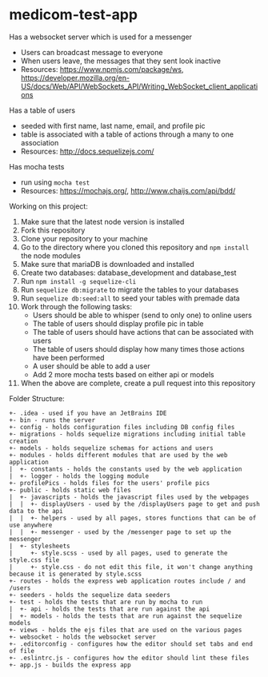 # medicom-test-app

Has a websocket server which is used for a messenger
* Users can broadcast message to everyone
* When users leave, the messages that they sent look inactive
* Resources: https://www.npmjs.com/package/ws, https://developer.mozilla.org/en-US/docs/Web/API/WebSockets_API/Writing_WebSocket_client_applications

Has a table of users
* seeded with first name, last name, email, and profile pic
* table is associated with a table of actions through a many to one association
* Resources: http://docs.sequelizejs.com/

Has mocha tests
* run using ```mocha test```
* Resources: https://mochajs.org/, http://www.chaijs.com/api/bdd/

Working on this project:
1. Make sure that the latest node version is installed
2. Fork this repository
3. Clone your repository to your machine
4. Go to the directory where you cloned this repository and ```npm install``` the node modules
5. Make sure that mariaDB is downloaded and installed
6. Create two databases: database_development and database_test
7. Run ```npm install -g sequelize-cli```
8. Run ```sequelize db:migrate``` to migrate the tables to your databases
9. Run ```sequelize db:seed:all``` to seed your tables with premade data
10. Work through the following tasks:
    - Users should be able to whisper (send to only one) to online users
    - The table of users should display profile pic in table
    - The table of users should have actions that can be associated with users
    - The table of users should display how many times those actions have been performed
    - A user should be able to add a user
    - Add 2 more mocha tests based on either api or models
11. When the above are complete, create a pull request into this repository

Folder Structure:
```
+- .idea - used if you have an JetBrains IDE  
+- bin - runs the server  
+- config - holds configuration files including DB config files  
+- migrations - holds sequelize migrations including initial table creation  
+- models - holds sequelize schemas for actions and users  
+- modules - holds different modules that are used by the web application  
|  +- constants - holds the constants used by the web application
|  +- logger - holds the logging module
+- profilePics - holds files for the users' profile pics  
+- public - holds static web files  
|  +- javascripts - holds the javascript files used by the webpages
|  |  +- displayUsers - used by the /displayUsers page to get and push data to the api
|  |  +- helpers - used by all pages, stores functions that can be of use anywhere
|  |  +- messenger - used by the /messenger page to set up the messenger
|  +- stylesheets
|     +- style.scss - used by all pages, used to generate the style.css file
|     +- style.css - do not edit this file, it won't change anything because it is generated by style.scss
+- routes - holds the express web application routes include / and /users  
+- seeders - holds the sequelize data seeders  
+- test - holds the tests that are run by mocha to run
|  +- api - holds the tests that are run against the api
|  +- models - holds the tests that are run against the sequelize models
+- views - holds the ejs files that are used on the various pages  
+- websocket - holds the websocket server  
+- .editorconfig - configures how the editor should set tabs and end of file  
+- .eslintrc.js - configures how the editor should lint these files  
+- app.js - builds the express app  
```
